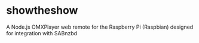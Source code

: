 showtheshow
===========

A Node.js OMXPlayer web remote for the Raspberry Pi (Raspbian) designed for integration with SABnzbd
